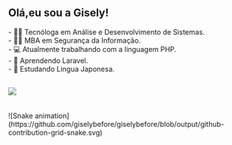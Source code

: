 
## Olá,eu sou a Gisely! 

<div>
 - 🧑‍🎓 Tecnóloga em Análise e Desenvolvimento de Sistemas. </br>
 - 🧑‍🎓 MBA em Segurança da Informação. </br>
 - 💻 Atualmente trabalhando com a linguagem PHP. </br>
 - 📝 Aprendendo Laravel. </br>
 - 📝 Estudando Lingua Japonesa.  </br>
</div>

 ##
 
<div> 
  <a href="https://www.linkedin.com/in/gisely-santos-0a2a44131/" target="_blank"><img src="https://img.shields.io/badge/-LinkedIn-%230077B5?style=for-the-badge&logo=linkedin&logoColor=white" target="_blank"></a> 
</div> 

 ##
 
<div> 
   ![Snake animation](https://github.com/giselybefore/giselybefore/blob/output/github-contribution-grid-snake.svg)
</div>
